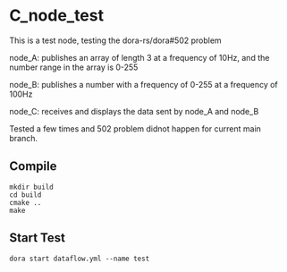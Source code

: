 # C_node_test

This is a test node, testing the dora-rs/dora#502 problem

node_A: publishes an array of length 3 at a frequency of 10Hz, and the number range in the array is 0-255

node_B: publishes a number with a frequency of 0-255 at a frequency of 100Hz

node_C: receives and displays the data sent by node_A and node_B

Tested a few times and 502 problem didnot happen for current main branch.

## Compile 

```
mkdir build
cd build
cmake ..
make
```

## Start Test

```
dora start dataflow.yml --name test
```

